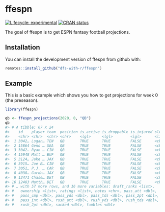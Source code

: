 
<!-- README.md is generated from README.Rmd. Please edit that file -->

# ffespn

<!-- badges: start -->

[![Lifecycle:
experimental](https://img.shields.io/badge/lifecycle-experimental-orange.svg)](https://www.tidyverse.org/lifecycle/#experimental)
[![CRAN
status](https://www.r-pkg.org/badges/version/ffespn)](https://CRAN.R-project.org/package=ffespn)
<!-- badges: end -->

The goal of ffespn is to get ESPN fantasy football projections.

## Installation

You can install the development version of ffespn from github with:

``` r
remotes::install_github("dfs-with-r/ffespn")
```

## Example

This is a basic example which shows you how to get projections for week
0 (the preseason).

``` r
library(ffespn)

qb <- ffespn_projections(2020, 0, "QB")
qb
#> # A tibble: 67 x 24
#>    id    player team  position is_active is_droppable is_injured slots
#>    <chr> <chr>  <chr> <chr>    <lgl>     <lgl>        <lgl>      <lis>
#>  1 3042… Logan… TEN   QB       TRUE      TRUE         FALSE      <chr…
#>  2 15864 Geno … SEA   QB       TRUE      TRUE         FALSE      <chr…
#>  3 3042… Ryan … CIN   QB       TRUE      TRUE         FALSE      <chr…
#>  4 15948 Matt … BUF   QB       TRUE      TRUE         FALSE      <chr…
#>  5 3124… Jake … JAX   QB       TRUE      TRUE         FALSE      <chr…
#>  6 3915… Joe B… CIN   QB       TRUE      TRUE         FALSE      <chr…
#>  7 3051… P.J. … CAR   QB       TRUE      TRUE         FALSE      <chr…
#>  8 4038… Gardn… JAX   QB       TRUE      TRUE         FALSE      <chr…
#>  9 12471 Chase… DET   QB       TRUE      TRUE         FALSE      <chr…
#> 10 12483 Matth… DET   QB       TRUE      TRUE         FALSE      <chr…
#> # … with 57 more rows, and 16 more variables: draft_ranks <list>,
#> #   ownership <list>, ratings <list>, notes <chr>, pass_att <dbl>,
#> #   pass_cmp <dbl>, pass_yds <dbl>, pass_tds <dbl>, pass_2pt <dbl>,
#> #   pass_int <dbl>, rush_att <dbl>, rush_yds <dbl>, rush_tds <dbl>,
#> #   rush_2pt <dbl>, sacked <dbl>, fumbles <dbl>
```

